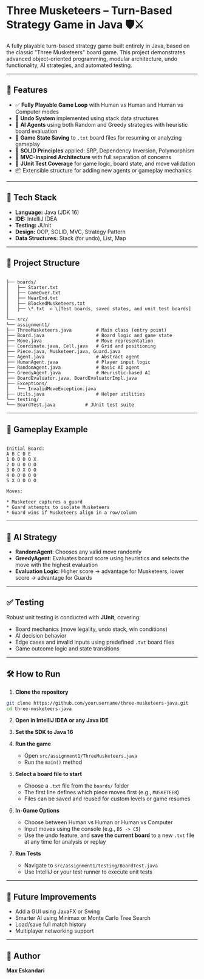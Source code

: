 # Three Musketeers – Turn-Based Strategy Game in Java 🛡️⚔️

A fully playable turn-based strategy game built entirely in Java, based on the classic "Three Musketeers" board game. This project demonstrates advanced object-oriented programming, modular architecture, undo functionality, AI strategies, and automated testing.

---

## 🎯 Features

- ✅ **Fully Playable Game Loop** with Human vs Human and Human vs Computer modes  
- 🔁 **Undo System** implemented using stack data structures  
- 🧠 **AI Agents** using both Random and Greedy strategies with heuristic board evaluation  
- 💾 **Game State Saving** to `.txt` board files for resuming or analyzing gameplay  
- 🧱 **SOLID Principles** applied: SRP, Dependency Inversion, Polymorphism  
- 📐 **MVC-Inspired Architecture** with full separation of concerns  
- 🧪 **JUnit Test Coverage** for game logic, board state, and move validation  
- 📦 Extensible structure for adding new agents or gameplay mechanics  

---

## 🧠 Tech Stack

- **Language:** Java (JDK 16)  
- **IDE:** IntelliJ IDEA  
- **Testing:** JUnit  
- **Design:** OOP, SOLID, MVC, Strategy Pattern  
- **Data Structures:** Stack (for undo), List, Map  

---

## 📂 Project Structure

```

├── boards/
│   ├── Starter.txt
│   ├── GameOver.txt
│   ├── NearEnd.txt
│   ├── BlockedMusketeers.txt
│   ├── \*.txt  ← \[Test boards, saved states, and unit test boards]
│
└── src/
└── assignment1/
├── ThreeMusketeers.java         # Main class (entry point)
├── Board.java                   # Board logic and game state
├── Move.java                    # Move representation
├── Coordinate.java, Cell.java   # Grid and positioning
├── Piece.java, Musketeer.java, Guard.java
├── Agent.java                   # Abstract agent
├── HumanAgent.java              # Player input logic
├── RandomAgent.java             # Basic AI agent
├── GreedyAgent.java             # Heuristic-based AI
├── BoardEvaluator.java, BoardEvaluatorImpl.java
├── Exceptions/
│   └── InvalidMoveException.java
├── Utils.java                   # Helper utilities
└── testing/
└── BoardTest.java           # JUnit test suite

```

---

## 📸 Gameplay Example

```

Initial Board:
A B C D E
1 O O O O X
2 O O O O O
3 O O X O O
4 O O O O O
5 X O O O O

Moves:

* Musketeer captures a guard
* Guard attempts to isolate Musketeers
* Guard wins if Musketeers align in a row/column

````

---

## 🧠 AI Strategy

- **RandomAgent**: Chooses any valid move randomly  
- **GreedyAgent**: Evaluates board score using heuristics and selects the move with the highest evaluation  
- **Evaluation Logic**: Higher score → advantage for Musketeers, lower score → advantage for Guards  

---

## ✅ Testing

Robust unit testing is conducted with **JUnit**, covering:

- Board mechanics (move legality, undo stack, win conditions)  
- AI decision behavior  
- Edge cases and invalid inputs using predefined `.txt` board files  
- Game outcome logic and state transitions  

---

## 🛠️ How to Run

1. **Clone the repository**
```bash
git clone https://github.com/yourusername/three-musketeers-java.git
cd three-musketeers-java
````

2. **Open in IntelliJ IDEA or any Java IDE**

3. **Set the SDK to Java 16**

4. **Run the game**

   * Open `src/assignment1/ThreeMusketeers.java`
   * Run the `main()` method

5. **Select a board file to start**

   * Choose a `.txt` file from the `boards/` folder
   * The first line defines which piece moves first (e.g., `MUSKETEER`)
   * Files can be saved and reused for custom levels or game resumes

6. **In-Game Options**

   * Choose between Human vs Human or Human vs Computer
   * Input moves using the console (e.g., `D5 -> C5`)
   * Use the undo feature, and **save the current board** to a new `.txt` file at any time for analysis or replay

7. **Run Tests**

   * Navigate to `src/assignment1/testing/BoardTest.java`
   * Use IntelliJ or your test runner to execute unit tests

---

## 🚀 Future Improvements

* Add a GUI using JavaFX or Swing
* Smarter AI using Minimax or Monte Carlo Tree Search
* Load/save full match history
* Multiplayer networking support

---

## 👤 Author

**Max Eskandari**

